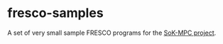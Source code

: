 # fresco-samples
A set of very small sample FRESCO programs for the [SoK-MPC project](https://github.com/MPC-SoK/frameworks "SoK-MPC project").
